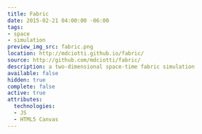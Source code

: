 ```yaml
---
title: Fabric
date: 2015-02-21 04:00:00 -06:00
tags:
- space
- simulation
preview_img_src: fabric.png
location: http://mdciotti.github.io/fabric/
source: http://github.com/mdciotti/fabric/
description: a two-dimensional space-time fabric simulation
available: false
hidden: true
complete: false
active: true
attributes:
  technologies:
  - JS
  - HTML5 Canvas
---
```


